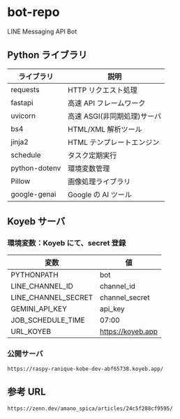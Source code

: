 # bot-repo

LINE Messaging API Bot

## Python ライブラリ

| ライブラリ    | 説明                        |
| ------------- | --------------------------- |
| requests      | HTTP リクエスト処理         |
| fastapi       | 高速 API フレームワーク     |
| uvicorn       | 高速 ASGI(非同期処理)サーバ |
| bs4           | HTML/XML 解析ツール         |
| jinja2        | HTML テンプレートエンジン   |
| schedule      | タスク定期実行              |
| python-dotenv | 環境変数管理                |
| Pillow        | 画像処理ライブラリ          |
| google-genai  | Google の AI ツール         |

## Koyeb サーバ

### 環境変数：Koyeb にて、secret 登録

| 変数                | 値                |
| ------------------- | ----------------- |
| PYTHONPATH          | bot               |
| LINE_CHANNEL_ID     | channel_id        |
| LINE_CHANNEL_SECRET | channel_secret    |
| GEMINI_API_KEY      | api_key           |
| JOB_SCHEDULE_TIME   | 07:00             |
| URL_KOYEB           | https://koyeb.app |

### 公開サーバ

```
https://raspy-ranique-kobe-dev-abf65738.koyeb.app/
```

## 参考 URL

```
https://zenn.dev/amano_spica/articles/24c5f288cf9595/
```
